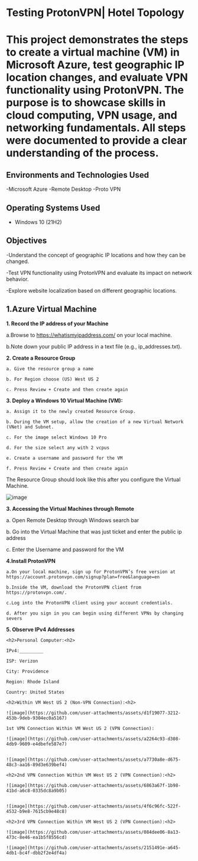 <p align="center">
</p>

<h1>Testing ProtonVPN|  Hotel Topology<h1>
  
This project demonstrates the steps to create a virtual machine (VM) in Microsoft Azure, test geographic IP location changes, and evaluate VPN functionality using ProtonVPN. The purpose is to showcase skills in cloud computing, VPN usage, and networking fundamentals. All steps were documented to provide a clear understanding of the process.

<h2>Environments and Technologies Used</h2>
-Microsoft Azure
-Remote Desktop
-Proto VPN
<h2>Operating Systems Used </h2>

- Windows 10</b> (21H2)

<h2>Objectives</h2>

-Understand the concept of geographic IP locations and how they can be changed.

-Test VPN functionality using ProtonVPN and evaluate its impact on network behavior.

-Explore website localization based on different geographic locations.

<h2>1.Azure Virtual Machine</h2>

**1. Record the IP address of your Machine**

   a.Browse to https://whatismyipaddress.com/ on your local machine.

  b.Note down your public IP address in a text file (e.g., ip_addresses.txt).


**2. Create a Resource Group**

    a. Give the resource group a name 

    b. For Region choose (US) West US 2

    c. Press Review + Create and then create again

**3. Deploy a Windows 10 Virtual Machine (VM):**

    a. Assign it to the newly created Resource Group.

    b. During the VM setup, allow the creation of a new Virtual Network (VNet) and Subnet.

    c. For the image select Windows 10 Pro

    d. For the size select any with 2 vcpus

    e. Create a username and password for the VM

    f. Press Review + Create and then create again

The Resource Group should look like this after you configure the Virtual Machine.

![image](https://github.com/user-attachments/assets/3b980b10-71e8-4ce7-8cfe-01ca847d8d94)


**3. Accessing the Virtual Machines through Remote**

  a. Open Remote Desktop through Windows search bar

  b. Go into the Virtual Machine that was just ticket and enter the public ip address

  c. Enter the Username and password for the VM



**4.Install ProtonVPN**

    a.On your local machine, sign up for ProtonVPN’s free version at https://account.protonvpn.com/signup?plan=free&language=en

    b.Inside the VM, download the ProtonVPN client from https://protonvpn.com/.

    c.Log into the ProtonVPN client using your account credentials.

    d. After you sign in you can begin using different VPNs by changing severs

**5. Observe IPv4 Addresses**

    <h2>Personal Computer:<h2> 
    
    IPv4:_________

    ISP: Verizon
    
    City: Providence
    
    Region: Rhode Island
    
    Country: United States

    <h2>Within VM West US 2 (Non-VPN Connection):<h2>

    ![image](https://github.com/user-attachments/assets/d1f19077-3212-453b-9deb-9304ec0a5167)

    1st VPN Connection Within VM West US 2 (VPN Connection):

    ![image](https://github.com/user-attachments/assets/a2264c93-d308-4db9-9609-e4dbefe587e7)


    ![image](https://github.com/user-attachments/assets/a7730a8e-d675-48c3-aa16-89d3e639bef4)

    <h2>2nd VPN Connection Within VM West US 2 (VPN Connection):<h2>

    ![image](https://github.com/user-attachments/assets/6863a67f-1b98-41bd-a6c8-0335dc8a9b05)


    ![image](https://github.com/user-attachments/assets/4f6c96fc-522f-4532-b9e8-7615cb9e48c8)

    <h2>3rd VPN Connection Within VM West US 2 (VPN Connection):<h2>

    ![image](https://github.com/user-attachments/assets/084dee06-8a13-473c-8e46-ea1b5f8556cd)

    ![image](https://github.com/user-attachments/assets/2151491e-a645-4db1-bc4f-dbb2f2e4df4a)




   
    
    


  






